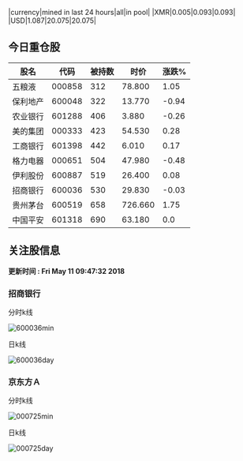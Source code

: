 |currency|mined in last 24 hours|all|in pool|
|XMR|0.005|0.093|0.093|
|USD|1.087|20.075|20.075|

## 今日重仓股 

|股名|代码|被持数|时价|涨跌%|
|---|---|---|---|---|
|五粮液|000858|312|78.800|1.05|
|保利地产|600048|322|13.770|-0.94|
|农业银行|601288|406|3.880|-0.26|
|美的集团|000333|423|54.530|0.28|
|工商银行|601398|442|6.010|0.17|
|格力电器|000651|504|47.980|-0.48|
|伊利股份|600887|519|26.400|0.08|
|招商银行|600036|530|29.830|-0.03|
|贵州茅台|600519|658|726.660|1.75|
|中国平安|601318|690|63.180|0.0|

## 关注股信息
**更新时间 : Fri May 11 09:47:32 2018**
### 招商银行 
分时k线

![600036min](http://image.sinajs.cn/newchart/min/n/sh600036.gif)

日k线

![600036day](http://image.sinajs.cn/newchart/daily/n/sh600036.gif)

### 京东方Ａ 
分时k线

![000725min](http://image.sinajs.cn/newchart/min/n/sz000725.gif)

日k线

![000725day](http://image.sinajs.cn/newchart/daily/n/sz000725.gif)

